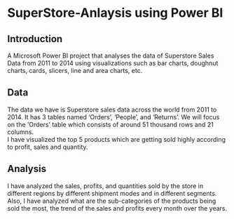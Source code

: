 # SuperStore-Anlaysis using Power BI <br />
## Introduction
A Microsoft Power BI project that analyses the data of Superstore Sales Data from 2011 to 2014 using visualizations such as bar charts, doughnut charts, cards, slicers, line and area charts, etc. <br />
## Data
The data we have is Superstore sales data across the world from 2011 to 2014. It has 3 tables named ‘Orders’, ‘People’, and ‘Returns’. We will focus on the ‘Orders’ table which consists of around 51 thousand rows and 21 columns.<br />
I have visualized the top 5 products which are getting sold highly according to profit, sales and quantity.

## Analysis
I have analyzed the sales, profits, and quantities sold by the store in different regions by different shipment modes and in different segments.
Also, I have analyzed what are the sub-categories of the products being sold the most, the trend of the sales and profits every month over the years.
